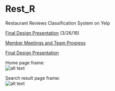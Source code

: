 # Rest_R
Restaurant Reviews Classification System on Yelp 

[Final Design Presentation](https://docs.google.com/presentation/d/140vld0XzrDRSW93MdRXBa94WLy8G_UAS8YLDQMoFkTE/edit) (3/26/18)

[Member Meetings and Team Progress](https://github.com/arvin36987/Rest_R/edit/master/MeetingnProgess.md)

[Final Design Presentation](https://docs.google.com/presentation/d/140vld0XzrDRSW93MdRXBa94WLy8G_UAS8YLDQMoFkTE/edit)

Home page frame:<br />
![alt text](https://github.com/zlin001/Rest_R/blob/master/home_page_frame.png)

Search result page frame:<br />
![alt text](https://github.com/zlin001/Rest_R/blob/master/search_result_frame.png)

